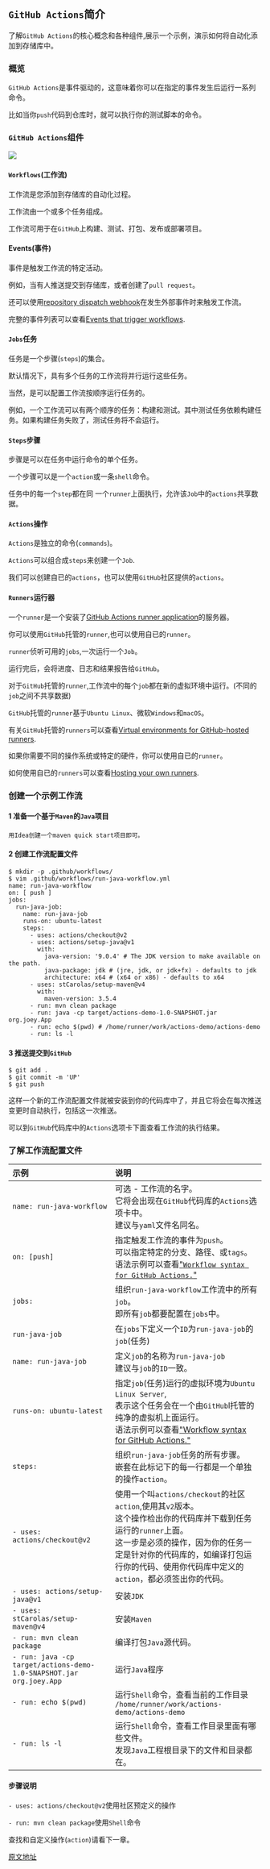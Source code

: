 ## `GitHub Actions`简介

了解`GitHub Actions`的核心概念和各种组件,展示一个示例，演示如何将自动化添加到存储库中。

### 概览

`GitHub Actions`是事件驱动的，这意味着你可以在指定的事件发生后运行一系列命令。

比如当你`push`代码到仓库时，就可以执行你的测试脚本的命令。

### `GitHub Actions`组件

![](https://docs.github.com/assets/images/help/images/overview-actions-design.png)

#### `Workflows`(工作流)

工作流是您添加到存储库的自动化过程。

工作流由一个或多个任务组成。

工作流可用于在`GitHub`上构建、测试、打包、发布或部署项目。

#### Events(事件)

事件是触发工作流的特定活动。

例如，当有人推送提交到存储库，或者创建了`pull request`。

还可以使用[repository dispatch webhook](https://docs.github.com/en/free-pro-team@latest/rest/reference/repos#create-a-repository-dispatch-event)在发生外部事件时来触发工作流。

完整的事件列表可以查看[Events that trigger workflows](https://docs.github.com/en/free-pro-team@latest/actions/reference/events-that-trigger-workflows).

#### `Jobs`任务

任务是一个步骤(`steps`)的集合。

默认情况下，具有多个任务的工作流将并行运行这些任务。

当然，是可以配置工作流按顺序运行任务的。

例如，一个工作流可以有两个顺序的任务：构建和测试。其中测试任务依赖构建任务。如果构建任务失败了，测试任务将不会运行。

#### `Steps`步骤

步骤是可以在任务中运行命令的单个任务。

一个步骤可以是一个`action`或一条`shell`命令。

任务中的每一个`step`都在同 一个`runner`上面执行，允许该`Job`中的`actions`共享数据。

#### `Actions`操作

`Actions`是独立的命令(`commands`)。

`Actions`可以组合成`steps`来创建一个`Job`.

我们可以创建自已的`actions`，也可以使用`GitHub`社区提供的`actions`。

#### `Runners`运行器

一个`runner`是一个安装了[GitHub Actions runner application](https://github.com/actions/runner)的服务器。

你可以使用`GitHub`托管的`runner`,也可以使用自已的`runner`。

`runner`侦听可用的`jobs`,一次运行一个`Job`。

运行完后，会将进度、日志和结果报告给`GitHub`。

对于`GitHub`托管的`runner`,工作流中的每个`job`都在新的虚拟环境中运行。(不同的`job`之间不共享数据)

`GitHub`托管的`runner`基于`Ubuntu Linux`、微软`Windows`和`macOS`。

有关`GitHub`托管的`runners`可以查看[Virtual environments for GitHub-hosted runners](https://docs.github.com/en/free-pro-team@latest/actions/reference/virtual-environments-for-github-hosted-runners).

如果你需要不同的操作系统或特定的硬件，你可以使用自已的`runner`。

如何使用自已的`runners`可以查看[Hosting your own runners](https://docs.github.com/en/free-pro-team@latest/actions/hosting-your-own-runners).



### 创建一个示例工作流

#### 1 准备一个基于`Maven`的`Java`项目

```
用Idea创建一个maven quick start项目即可。
```

#### 2 创建工作流配置文件

```shell
$ mkdir -p .github/workflows/
$ vim .github/workflows/run-java-workflow.yml
name: run-java-workflow
on: [ push ]
jobs:
  run-java-job:
    name: run-java-job
    runs-on: ubuntu-latest
    steps:
      - uses: actions/checkout@v2
      - uses: actions/setup-java@v1
        with:
          java-version: '9.0.4' # The JDK version to make available on the path.
          java-package: jdk # (jre, jdk, or jdk+fx) - defaults to jdk
          architecture: x64 # (x64 or x86) - defaults to x64
      - uses: stCarolas/setup-maven@v4
        with:
          maven-version: 3.5.4
      - run: mvn clean package
      - run: java -cp target/actions-demo-1.0-SNAPSHOT.jar org.joey.App
      - run: echo $(pwd) # /home/runner/work/actions-demo/actions-demo
      - run: ls -l
```

#### 3 推送提交到`GitHub`

```shell
$ git add .
$ git commit -m 'UP'
$ git push
```

这样一个新的工作流配置文件就被安装到你的代码库中了，并且它将会在每次推送变更时自动执行，包括这一次推送。

可以到`GitHub`代码库中的`Actions`选项卡下面查看工作流的执行结果。

### 了解工作流配置文件

| 示例                                                         | 说明                                                         |
| :----------------------------------------------------------- | :----------------------------------------------------------- |
| `name: run-java-workflow`                                    | 可选 - 工作流的名字。<br />它将会出现在`GitHub`代码库的`Actions`选项卡中。<br />建议与`yaml`文件名同名。 |
| `on: [push]`                                                 | 指定触发工作流的事件为`push`。<br />可以指定特定的分支、路径、或`tags`。<br />语法示例可以查看["`Workflow syntax for GitHub Actions.`"](https://docs.github.com/actions/reference/workflow-syntax-for-github-actions#onpushpull_requestpaths) |
| `jobs:`                                                      | 组织`run-java-workflow`工作流中的所有`job`。<br />即所有`job`都要配置在`jobs`中。 |
| `run-java-job`                                               | 在`jobs`下定义一个`ID`为`run-java-job`的`job`(任务)          |
| `name: run-java-job`                                         | 定义`job`的名称为`run-java-job`<br />建议与`job`的`ID`一致。 |
| `runs-on: ubuntu-latest`                                     | 指定`job`(任务)运行的虚拟环境为`Ubuntu Linux Server`,<br />表示这个任务会在一个由`GitHub`l托管的纯净的虚拟机上面运行。<br />语法示例可以查看["Workflow syntax for GitHub Actions."](https://docs.github.com/en/actions/reference/workflow-syntax-for-github-actions#jobsjob_idruns-on) |
| `steps:`                                                     | 组织`run-java-job`任务的所有步骤。<br />嵌套在此标记下的每一行都是一个单独的操作`action`。 |
| `- uses: actions/checkout@v2`                                | 使用一个叫`actions/checkout`的社区`action`,使用其`v2`版本。<br />这个操作检出你的代码库并下载到任务运行的`runner`上面。<br />这一步是必须的操作，因为你的任务一定是针对你的代码库的，如编译打包运行你的代码、使用你代码库中定义的`action`，都必须签出你的代码。 |
| `- uses: actions/setup-java@v1`                              | 安装`JDK`                                                    |
| `- uses: stCarolas/setup-maven@v4`                           | 安装`Maven`                                                  |
| `- run: mvn clean package`                                   | 编译打包`Java`源代码。                                       |
| `- run: java -cp target/actions-demo-1.0-SNAPSHOT.jar org.joey.App` | 运行`Java`程序                                               |
| `- run: echo $(pwd)`                                         | 运行`Shell`命令，查看当前的工作目录<br />`/home/runner/work/actions-demo/actions-demo` |
| `- run: ls -l`                                               | 运行`Shell`命令，查看工作目录里面有哪些文件。<br />发现`Java`工程根目录下的文件和目录都在。 |

#### 步骤说明

`- uses: actions/checkout@v2`使用社区预定义的操作

`- run: mvn clean package`使用`Shell`命令

查找和自定义操作(`action`)请看下一章。

[原文地址](https://docs.github.com/en/free-pro-team@latest/actions/learn-github-actions/introduction-to-github-actions)